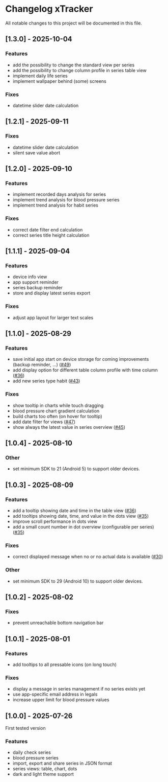 # Changelog xTracker

All notable changes to this project will be documented in this file.

## [1.3.0] - 2025-10-04

### Features

- add the possibility to change the standard view per series
- add the possibility to change column profile in series table view
- implement daily life series
- implement wallpaper behind (some) screens

### Fixes

- datetime slider date calculation

## [1.2.1] - 2025-09-11

### Fixes

- datetime slider date calculation
- silent save value abort

## [1.2.0] - 2025-09-10

### Features

- implement recorded days analysis for series
- implement trend analysis for blood pressure series
- implement trend analysis for habit series

### Fixes

- correct date filter end calculation
- correct series title height calculation

## [1.1.1] - 2025-09-04

### Features

- device info view
- app support reminder
- series backup reminder
- store and display latest series export

### Fixes

- adjust app layout for larger text scales

## [1.1.0] - 2025-08-29

### Features

- save initial app start on device storage for coming improvements (backup
  reminder, ...) ([#49](https://github.com/exploratia/xtracker/issues/49))
- add display option for different table column profile with time
  column ([#36](https://github.com/exploratia/xtracker/issues/36))
- add new series type habit ([#43](https://github.com/exploratia/xtracker/issues/43))

### Fixes

- show tooltip in charts while touch dragging
- blood pressure chart gradient calculation
- build charts too often (on hover for tooltip)
- add date filter for views ([#47](https://github.com/exploratia/xtracker/issues/47))
- show always the latest value in series overview ([#45](https://github.com/exploratia/xtracker/issues/45))

## [1.0.4] - 2025-08-10

### Other

- set minimum SDK to 21 (Android 5) to support older devices.

## [1.0.3] - 2025-08-09

### Features

- add a tooltip showing date and time in the table view ([#36](https://github.com/exploratia/xtracker/issues/36))
- add tooltips showing date, time, and value in the dots view ([#35](https://github.com/exploratia/xtracker/issues/35))
- improve scroll performance in dots view
- add a small count number in dot overview (configurable per
  series) ([#35](https://github.com/exploratia/xtracker/issues/35))

### Fixes

- correct displayed message when no or no actual data is
  available ([#30](https://github.com/exploratia/xtracker/issues/30))

### Other

- set minimum SDK to 29 (Android 10) to support older devices.

## [1.0.2] - 2025-08-02

### Fixes

- prevent unreachable bottom navigation bar

## [1.0.1] - 2025-08-01

### Features

- add tooltips to all pressable icons (on long touch)

### Fixes

- display a message in series management if no series exists yet
- use app-specific email address in legals
- increase upper limit for blood pressure values

## [1.0.0] - 2025-07-26

First tested version

### Features

- daily check series
- blood pressure series
- import, export and share series in JSON format
- series views: table, chart, dots
- dark and light theme support
